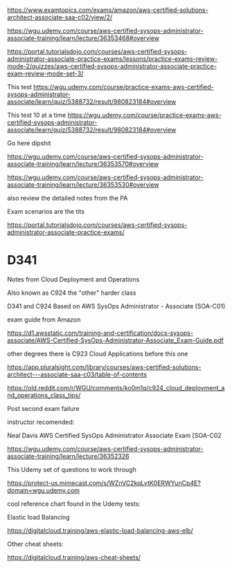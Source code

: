 https://www.examtopics.com/exams/amazon/aws-certified-solutions-architect-associate-saa-c02/view/2/

https://wgu.udemy.com/course/aws-certified-sysops-administrator-associate-training/learn/lecture/36353468#overview

https://portal.tutorialsdojo.com/courses/aws-certified-sysops-administrator-associate-practice-exams/lessons/practice-exams-review-mode-2/quizzes/aws-certified-sysops-administrator-associate-practice-exam-review-mode-set-3/

This test
https://wgu.udemy.com/course/practice-exams-aws-certified-sysops-administrator-associate/learn/quiz/5388732/result/980823184#overview



This test 10 at a time
https://wgu.udemy.com/course/practice-exams-aws-certified-sysops-administrator-associate/learn/quiz/5388732/result/980823184#overview


Go here dipshit

https://wgu.udemy.com/course/aws-certified-sysops-administrator-associate-training/learn/lecture/36353570#overview

https://wgu.udemy.com/course/aws-certified-sysops-administrator-associate-training/learn/lecture/36353530#overview

also review the detailed notes from the PA

Exam scenarios are the tits

https://portal.tutorialsdojo.com/courses/aws-certified-sysops-administrator-associate-practice-exams/

# D341
Notes from Cloud Deployment and Operations

Also known as C924 the "other" harder class

D341 and C924 Based on AWS SysOps Administrator - Associate (SOA-C01)

exam guide from Amazon

https://d1.awsstatic.com/training-and-certification/docs-sysops-associate/AWS-Certified-SysOps-Administrator-Associate_Exam-Guide.pdf

other degrees there is C923 Cloud Applications before this one

https://app.pluralsight.com/library/courses/aws-certified-solutions-architect---associate-saa-c03/table-of-contents

https://old.reddit.com/r/WGU/comments/ko0m1q/c924_cloud_deployment_and_operations_class_tips/


Post second exam failure

instructor recomended:

Neal Davis AWS Certified SysOps Administrator Associate Exam [SOA-C02

https://wgu.udemy.com/course/aws-certified-sysops-administrator-associate-training/learn/lecture/36352326

This Udemy set of questions to work through

https://protect-us.mimecast.com/s/WZnVC2kqLvtK0ERWYunCp4E?domain=wgu.udemy.com

cool reference chart found in the Udemy tests:

Elastic load Balancing 

https://digitalcloud.training/aws-elastic-load-balancing-aws-elb/

Other cheat sheets:

https://digitalcloud.training/aws-cheat-sheets/
